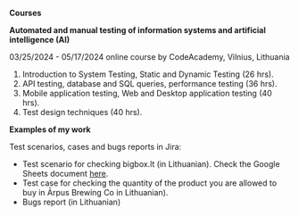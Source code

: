 **Courses**

**Automated and manual testing of information systems and artificial intelligence (AI)**

03/25/2024 - 05/17/2024 online course by CodeAcademy, Vilnius, Lithuania

1. Introduction to System Testing, Static and Dynamic Testing (26 hrs).
2. API testing, database and SQL queries, performance testing (36 hrs).
3. Mobile application testing, Web and Desktop application testing (40 hrs).
4. Test design techniques (40 hrs).

**Examples of my work**

Test scenarios, cases and bugs reports in Jira:
- Test scenario for checking bigbox.lt (in Lithuanian). Check the Google Sheets document [here](https://docs.google.com/spreadsheets/d/1GEb5afBXQ4Os_cNt034XrxW6B5AM8wWwBTPPFhz3yYs/edit?usp=sharing/).
- Test case for checking the quantity of the product you are allowed to buy in Ārpus Brewing Co in Lithuanian).
- Bugs report (in Lithuanian)



